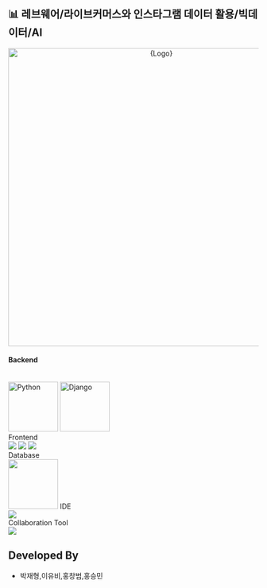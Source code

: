 ## 📊 레브웨어/라이브커머스와 인스타그램 데이터 활용/빅데이터/AI
<div align="center">
    <img width="600" src="https://github.com/arnold714/SWBOOTCAMP/blob/main/src/keb.png?raw=true" alt="{Logo}">
    <br />
</div>
    <h4>Backend</h4><br>
    <img width="100" alt="Python" src ="https://img.shields.io/badge/python-3670A0?style=for-the-badge&logo=python&logoColor=ffdd54"/>
    <img width="100" alt="Django" src="https://img.shields.io/badge/Django MTV-092E20?style=flat-square&logo=django&logoColor=white"/>
    <br>
    Frontend<br>
    <img src="https://img.shields.io/badge/bootstrap-7952B3?style=flat-square&logo=bootstrap&logoColor=white"/> 
    <img src="https://img.shields.io/badge/html5-E34F26?style=flat-square&logo=html5&logoColor=white"> 
    <img src="https://img.shields.io/badge/css-1572B6?style=flat-square&logo=css3&logoColor=white">
    <br>
    Database<br>
    <img width="100" src="https://img.shields.io/badge/PostgreSQL-316192?style=flat-square&logo=postgresql&logoColor=white"/>
    IDE<br>
    <img src="https://img.shields.io/badge/Visual Studio Code-007ACC?style=flat-square&logo=Visual Studio Code&logoColor=white">
    <br>
    Collaboration Tool<br>
    <img src="https://img.shields.io/badge/github-181717?style=flat-square&logo=github&logoColor=white"> 

## Developed By

- 박재형,이유비,홍창범,홍승민
